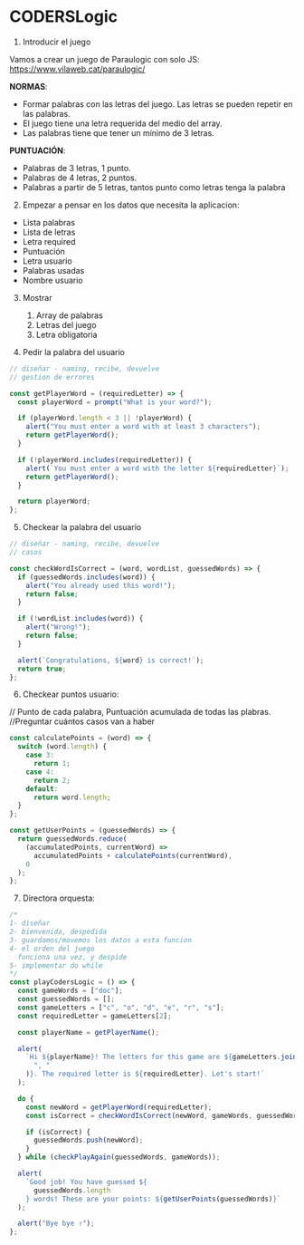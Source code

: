 # CODERSLogic

1. Introducir el juego

Vamos a crear un juego de Paraulogic con solo JS: https://www.vilaweb.cat/paraulogic/

**NORMAS**:

- Formar palabras con las letras del juego. Las letras se pueden repetir en las palabras.
- El juego tiene una letra requerida del medio del array.
- Las palabras tiene que tener un mínimo de 3 letras.

**PUNTUACIÓN**:

- Palabras de 3 letras, 1 punto.
- Palabras de 4 letras, 2 puntos.
- Palabras a partir de 5 letras, tantos punto como letras tenga la palabra

2. Empezar a pensar en los datos que necesita la aplicacion:

- Lista palabras
- Lista de letras
- Letra required
- Puntuación
- Letra usuario
- Palabras usadas
- Nombre usuario

3. Mostrar

   1. Array de palabras
   2. Letras del juego
   3. Letra obligatoria

4. Pedir la palabra del usuario

```js
// diseñar - naming, recibe, devuelve
// gestion de errores

const getPlayerWord = (requiredLetter) => {
  const playerWord = prompt("What is your word?");

  if (playerWord.length < 3 || !playerWord) {
    alert("You must enter a word with at least 3 characters");
    return getPlayerWord();
  }

  if (!playerWord.includes(requiredLetter)) {
    alert(`You must enter a word with the letter ${requiredLetter}`);
    return getPlayerWord();
  }

  return playerWord;
};
```

5. Checkear la palabra del usuario

```js
// diseñar - naming, recibe, devuelve
// casos

const checkWordIsCorrect = (word, wordList, guessedWords) => {
  if (guessedWords.includes(word)) {
    alert("You already used this word!");
    return false;
  }

  if (!wordList.includes(word)) {
    alert("Wrong!");
    return false;
  }

  alert(`Congratulations, ${word} is correct!`);
  return true;
};
```

6. Checkear puntos usuario:

// Punto de cada palabra, Puntuación acumulada de todas las plabras.
//Preguntar cuántos casos van a haber

```js
const calculatePoints = (word) => {
  switch (word.length) {
    case 3:
      return 1;
    case 4:
      return 2;
    default:
      return word.length;
  }
};

const getUserPoints = (guessedWords) => {
  return guessedWords.reduce(
    (accumulatedPoints, currentWord) =>
      accumulatedPoints + calculatePoints(currentWord),
    0
  );
};
```

7. Directora orquesta:

```js
/* 
1- diseñar
2- bienvenida, despedida
3- guardamos/movemos los datos a esta funcion
4- el orden del juego
  funciona una vez, y despide
5- implementar do while
*/
const playCodersLogic = () => {
  const gameWords = ["doc"];
  const guessedWords = [];
  const gameLetters = ["c", "o", "d", "e", "r", "s"];
  const requiredLetter = gameLetters[2];

  const playerName = getPlayerName();

  alert(
    `Hi ${playerName}! The letters for this game are ${gameLetters.join(
      ", "
    )}. The required letter is ${requiredLetter}. Let's start!`
  );

  do {
    const newWord = getPlayerWord(requiredLetter);
    const isCorrect = checkWordIsCorrect(newWord, gameWords, guessedWords);

    if (isCorrect) {
      guessedWords.push(newWord);
    }
  } while (checkPlayAgain(guessedWords, gameWords));

  alert(
    `Good job! You have guessed ${
      guessedWords.length
    } words! These are your points: ${getUserPoints(guessedWords)}`
  );

  alert("Bye bye ✌️");
};
```
